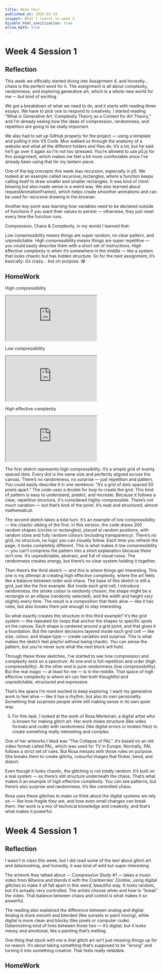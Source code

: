 ```yaml
---
title: Week Four
published_at: 2025-03-24
snippet: What I learnt in week 4
disable_html_sanitization: true
allow_math: true
---
```


# Week 4 Session 1

## Reflection

This week we officially started diving into Assignment 4, and honestly... chaos is the perfect word for it. The assignment is all about complexity, randomness, and exploring generative art, which is a whole new world for me — but kind of exciting.

We got a breakdown of what we need to do, and it starts with reading three essays. We have to pick one to respond to creatively. I started reading “What is Generative Art: Complexity Theory as a Context for Art Theory,” and I’m already seeing how the ideas of compression, randomness, and repetition are going to be really important.

We also had to set up GitHub properly for the project — using a template and pulling it into VS Code. Mux walked us through the anatomy of a website and what all the different folders and files do. It’s a lot, but he said he’ll go over it again so I’m not too stressed. You’re allowed to use p5.js for this assignment, which makes me feel a bit more comfortable since I’ve already been using that for my lantern piece.

One of the big concepts this week was recursion, especially in p5. We looked at an example called recursive_rectangles, where a function keeps calling itself to draw smaller and smaller rectangles. It was kind of mind-blowing but also made sense in a weird way. We also learned about requestAnimationFrame(), which helps create smoother animations and can be used for recursive drawing in the browser.

Another key point was learning how variables need to be declared outside of functions if you want their values to persist — otherwise, they just reset every time the function runs.

Compression, Chaos & Complexity, in my words I learned that:

Low compressibility means things are super random, no clear pattern, and unpredictable.
High compressibility means things are super repetitive — you could easily describe them with a short set of instructions.
High effective complexity is when it’s somewhere in the middle — like a system that looks chaotic but has hidden structure.
So for the next assignment, it’s basically: Go crazy... but on purpose. 😅

## HomeWork

High compressibility

<iframe id="Inspiration" src="https://editor.p5js.org/228428/full/S3m5YQ5-w"></iframe>

Low compressibility

<iframe id="Inspiration" src="https://editor.p5js.org/228428/full/rxhUYeEMb"></iframe>

High effective complexity

<iframe id="Inspiration" src="https://editor.p5js.org/228428/full/AWdwaVejj"></iframe>

The first sketch represents high compressibility. It’s a simple grid of evenly spaced dots. Every dot is the same size and perfectly aligned across the canvas. There’s no randomness, no surprise — just repetition and pattern. You could easily describe it in one sentence: “It’s a grid of dots spaced 50 pixels apart.” The code uses a double for loop to create the grid. This kind of pattern is easy to understand, predict, and recreate. Because it follows a clear, repetitive structure, it's considered highly compressible. There’s not much variation — but that’s kind of the point. It’s neat and structured, almost mathematical.

The second sketch takes a total turn. It’s an example of low compressibility — the chaotic sibling of the first. In this version, the code draws 200 random shapes (circles or rectangles), placed at random positions, with random sizes and fully random colours (including transparency). There’s no grid, no structure, no logic you can visually follow. Each time you refresh the page, it looks completely different. This is what makes it low compressibility — you can’t compress the pattern into a short explanation because there isn’t one. It’s unpredictable, abstract, and full of visual noise. The randomness creates energy, but there’s no clear system holding it together.

Then there’s the third sketch — and this is where things get interesting. This one is my attempt at creating high effective complexity, where the art feels like a balance between order and chaos. The base of this sketch is still a grid, just like the first example. But inside each grid cell, I introduce randomness: the stroke colour is randomly chosen, the shape might be a rectangle or an ellipse (randomly selected), and the width and height vary slightly every time. The result is a composition that feels alive — like it has rules, but also breaks them just enough to stay interesting.

So what exactly creates the structure in this third example? It’s the grid system — the repeated for loops that anchor the shapes to specific spots on the canvas. Each shape is centered around a grid point, and that gives it a foundation. But the random decisions layered inside each grid cell — like size, colour, and shape type — create variation and surprise. This is what makes the sketch feel playful without being chaotic. You can sense the pattern, but you’re never sure what the next block will hold.

Through these three sketches, I’ve started to see how compression and complexity exist on a spectrum. At one end is full repetition and order (high compressibility). At the other end is pure randomness (low compressibility). But the real magic — at least for me — is in the middle. That space of high effective complexity is where art can feel both thoughtful and unpredictable, structured and expressive.

That’s the space I’m most excited to keep exploring. I want my generative work to feel alive — like it has a rhythm, but also its own personality. Something that surprises people while still making sense in its own quiet way.

3.  For this task, I looked at the work of Rosa Menkman, a digital artist who is known for making glitch art. Her work mixes structure (like video formats and code) with randomness (like digital errors or broken files) to create something really interesting and complex.

One of her artworks I liked was “The Collapse of PAL”. It’s based on an old video format called PAL, which was used for TV in Europe. Normally, PAL follows a strict set of rules. But Rosa messes with those rules on purpose. She breaks them to create glitchy, colourful images that flicker, bend, and distort.

Even though it looks chaotic, the glitching is not totally random. It’s built on a real system — so there’s still structure underneath the chaos. That’s what makes it an example of high effective complexity. You can see patterns, but there’s also surprise and randomness. It’s like controlled chaos.

Rosa uses these glitches to make us think about the digital systems we rely on — like how fragile they are, and how even small changes can break them. Her work is a mix of technical knowledge and creativity, and that’s what makes it powerful.

# Week 4 Session 1

## Reflection

I wasn’t in class this week, but I did read some of the text about glitch art and datamoshing, and honestly, it was kind of wild but super interesting.

The artwork they talked about — Compression Study #1 — takes a music video from Rihanna and blends it with the Cranberries’ Zombie, using digital glitches to make it all fall apart in this weird, beautiful way. It looks random, but it’s actually very controlled. The artists choose when and how to “break” the video. That balance between chaos and control is what makes it so powerful.

The reading also explained the difference between analog and digital. Analog is more smooth and blended (like sunsets or paint mixing), while digital is more clean and blocky (like pixels or computer code). Datamoshing kind of lives between those two — it’s digital, but it looks messy and emotional, like a painting that’s melting.

One thing that stuck with me is that glitch art isn’t just messing things up for no reason. It’s about taking something that’s supposed to be “wrong” and turning it into something creative. That feels really relatable.

## HomeWork

<canvas id="glitch_self_portrait"></canvas>

<script type="module">
  // get the canvas element by its ID
  const cnv = document.getElementById(`glitch_self_portrait`)

  // set the canvas width to match its container and height to 16:9 ratio
  cnv.width = cnv.parentNode.scrollWidth
  cnv.height = cnv.width * 9 / 16

  // set background color for loading
  cnv.style.backgroundColor = `deeppink`

  // get the 2D drawing context
  const ctx = cnv.getContext(`2d`)

  let img_data // we'll store base64 image data here later

  // draws an image (i) to fill the canvas
  const draw = i => ctx.drawImage(i, 0, 0, cnv.width, cnv.height)

  // create a new image element
  const img = new Image()

  img.onload = () => {
    // once loaded, update canvas height to match image aspect ratio
    cnv.height = cnv.width * (img.height / img.width)

    // draw the image to canvas
    draw(img)

    // get a base64 string version of the image
    img_data = cnv.toDataURL("image/jpeg")

    // start adding glitches
    add_glitch()
  }

  img.src = `/scripts/251504/me.jpg`

  // helper: return a random whole number under max
  const rand_int = max => Math.floor(Math.random() * max)

  // glitchify: remove random chunks of the image data string
  const glitchify = (data, chunk_max, repeats) => {
    const chunk_size = rand_int(chunk_max / 4) * 4 // glitch chunk must be a multiple of 4
    const i = rand_int(data.length - 24 - chunk_size) + 24 // start somewhere safe in the string
    const front = data.slice(0, i) // keep the start
    const back = data.slice(i + chunk_size) // keep the end, skip the chunk
    const result = front + back // combine it back together

    // if we still have repeats left, do it again
    return repeats === 0 ? result : glitchify(result, chunk_max, repeats - 1)
  }

  const glitch_arr = [] // array to hold all the glitched frames

  // add a glitched frame to the array
  const add_glitch = () => {
    const i = new Image()
    i.onload = () => {
      glitch_arr.push(i)
      if (glitch_arr.length < 12) add_glitch() // keep generating until we have 12
      else draw_frame() // then start animating
    }
    i.src = glitchify(img_data, 96, 6) // create glitch and load it into an image
  }

  let is_glitching = false // track if we're showing a glitch
  let glitch_i = 0 // which glitch frame we're on

  // the animation loop
  const draw_frame = () => {
    if (is_glitching) draw(glitch_arr[glitch_i])
    else draw(img)

    // chance to switch state
    const prob = is_glitching ? 0.05 : 0.02
    if (Math.random() < prob) {
      glitch_i = rand_int(glitch_arr.length)
      is_glitching = !is_glitching
    }

    requestAnimationFrame(draw_frame)
  }
</script>

